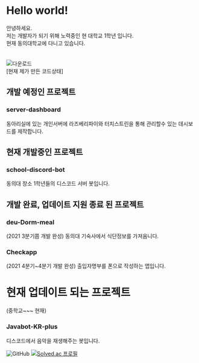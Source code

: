 # Hello world! 

안녕하세요.<br>
저는 개발자가 되기 위해 노력중인 현 대학교 1학년 입니다. <br>
현재 동의대학교에 다니고 있습니다. <br>
<br>
<br>
![다운로드](https://user-images.githubusercontent.com/87979171/135078612-c7456c66-b5e3-4cf3-9df2-e2631b356c3c.png)<br>
[현재 제가 만든 코드상태]

## 개발 예정인 프로젝트

### server-dashboard
동아리실에 있는 개인서버에 라즈베리파이와 터치스트린을 통해 관리할수 있는 데시보드를 제작합니다.

## 현재 개발중인 프로젝트

### school-discord-bot
동의대 창소 1학년들의 디스코드 서버 봇입니다.

## 개발 완료, 업데이트 지원 종료 된 프로젝트

### deu-Dorm-meal
(2021 3분기쯤 개발 완성)
동의대 기숙사에서 식단정보를 가져옴니다.

### Checkapp
(2021 4분기~4분기 개발 완성)
출입자명부를 폰으로 작성하는 앱입니다.

# 현재 업데이트 되는 프로젝트
(중학교~~~ 현재)
### Javabot-KR-plus
디스코드에서 음악을 재생해주는 봇입니다.

![GitHub](https://github-readme-stats.vercel.app/api?username=INMD1&show_icons=true)
[![Solved.ac
프로필](http://mazassumnida.wtf/api/generate_badge?boj=lyw5415)](https://solved.ac/lyw5415)
